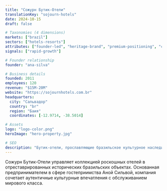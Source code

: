 ```yaml
---
title: "Сожурн Бутик-Отели"
translationKey: "sojourn-hotels"
date: 2024-10-15
draft: false

# Taxonomies (4 dimensions)
markets: ["brazil"]
sectors: ["hotels-resorts"]
attributes: ["founder-led", "heritage-brand", "premium-positioning", "cultural-bridge"]
signals: ["rapid-growth"]

# Founder relationship
founder: "ana-silva"

# Business details
founded: 2011
employees: 120
revenue: "$15M-20M"
website: "https://sojournhotels.com.br"
headquarters:
  city: "Сальвадор"
  country: "br"
  region: "Баия"
  coordinates: [-12.9714, -38.5014]

# Assets
logo: "logo-color.png"
heroImage: "hero-property.jpg"

# SEO
description: "Бутик-отели, прославляющие бразильское культурное наследие в отреставрированных исторических объектах"
---
```


Сожурн Бутик-Отели управляет коллекцией роскошных отелей в отреставрированных исторических бразильских объектах. Основанная предпринимателем в сфере гостеприимства Аной Сильвой, компания сочетает аутентичные культурные впечатления с обслуживанием мирового класса.
